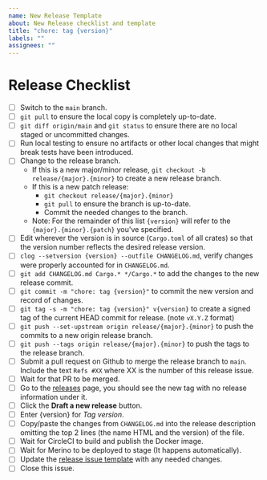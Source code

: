 ```yaml
---
name: New Release Template
about: New Release checklist and template
title: "chore: tag {version}"
labels: ""
assignees: ""
---
```


# Release Checklist

- [ ] Switch to the `main` branch.
- [ ] `git pull` to ensure the local copy is completely up-to-date.
- [ ] `git diff origin/main` and `git status` to ensure there are no local
      staged or uncommitted changes.
- [ ] Run local testing to ensure no artifacts or other local changes that might
      break tests have been introduced.
- [ ] Change to the release branch.
  - If this is a new major/minor release,
    `git checkout -b release/{major}.{minor}` to create a new release branch.
  - If this is a new patch release:
    - `git checkout release/{major}.{minor}`
    - `git pull` to ensure the branch is up-to-date.
    - Commit the needed changes to the branch.
  - Note: For the remainder of this list `{version}` will refer to the
    `{major}.{minor}.{patch}` you've specified.
- [ ] Edit wherever the version is in source (`Cargo.toml` of all crates) so
      that the version number reflects the desired release version.
- [ ] `clog --setversion {version} --outfile CHANGELOG.md`, verify changes were
      properly accounted for in `CHANGELOG.md`.
- [ ] `git add CHANGELOG.md Cargo.* */Cargo.*` to add the changes to the new
      release commit.
- [ ] `git commit -m "chore: tag {version}"` to commit the new version and
      record of changes.
- [ ] `git tag -s -m "chore: tag {version}" v{version}` to create a signed tag
      of the current HEAD commit for release. (note `vX.Y.Z` format)
- [ ] `git push --set-upstream origin release/{major}.{minor}` to push the
      commits to a new origin release branch.
- [ ] `git push --tags origin release/{major}.{minor}` to push the tags to the
      release branch.
- [ ] Submit a pull request on Github to merge the release branch to `main`.
      Include the text `Refs #XX` where XX is the number of this release issue.
- [ ] Wait for that PR to be merged.
- [ ] Go to the [releases](https://github.com/mozilla-services/merino/releases)
      page, you should see the new tag with no release information under it.
- [ ] Click the **Draft a new release** button.
- [ ] Enter {version} for _Tag version_.
- [ ] Copy/paste the changes from `CHANGELOG.md` into the release description
      omitting the top 2 lines (the name HTML and the version) of the file.
- [ ] Wait for CircleCI to build and publish the Docker image.
- [ ] Wait for Merino to be deployed to stage (It happens automatically).
- [ ] Update the [release issue template][] with any needed changes.
- [ ] Close this issue.

[release issue template]:
  https://github.com/mozilla-services/merino/blob/main/.github/ISSUE_TEMPLATE/release-template.md
